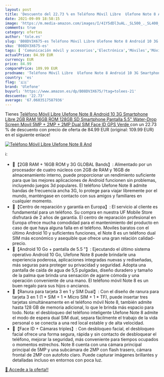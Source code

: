 ```yaml
---
layout: post
title: 'Descuento del 22.73 % en Teléfono Móvil Libre  Ulefone Note 8 And'
date: 2021-09-09 18:58:15
image: 'https://m.media-amazon.com/images/I/41Y5dDl3uAL._SL500_._SL400_.jpg'
comments: true
category: ofertas
author: 'tole.es'
slug: 'B08DV3X675-es Teléfono Móvil Libre Ulefone Note 8 Android 10 3G...'
sku: 'B08DV3X675-es'
tags: [ 'Comunicación móvil y accesorios','Electrónica','Móviles','Móviles y smartphones libres','android','ulefone', ]
actualPrice: 84.99 EUR
currency: EUR
price: 84.99
comparePrice: 109.99 EUR
prodname: 'Teléfono Móvil Libre  Ulefone Note 8 Android 10 3G Smartphone Libre  2GB RAM 16GB ROM  128GB SD  Smartphone  Pantalla 5.5" Water-Drop Screen Movil  5MP + 2MP + 2MP  Dual SIM  Face ID  GPS  Verde '
country: 'es'
flag: '🇪🇸'
brand: 'Ulefone'
buyurl: 'https://www.amazon.es/dp/B08DV3X675/?tag=tolees-21'
descuento: '22.73'
average: '67.0603517587936'
---
```


Tienes [Teléfono Móvil Libre  Ulefone Note 8 Android 10 3G Smartphone Libre  2GB RAM 16GB ROM  128GB SD  Smartphone  Pantalla 5.5" Water-Drop Screen Movil  5MP + 2MP + 2MP  Dual SIM  Face ID  GPS  Verde ](https://www.amazon.es/dp/B08DV3X675/?tag=tolees-21) con un 22.73 % de descuento con precio de oferta de 84.99 EUR (original: 109.99 EUR) en el siguiente enlace!

[![Teléfono Móvil Libre  Ulefone Note 8 And](https://m.media-amazon.com/images/I/41Y5dDl3uAL._SL500_._SL400_.jpg)](https://www.amazon.es/dp/B08DV3X675/?tag=tolees-21)

ℹ️:

- 💎【2GB RAM + 16GB ROM y 3G GLOBAL Bands】: Alimentado por un procesador de cuatro núcleos con 2GB de RAM y 16GB de almacenamiento interno, puede proporcionar un rendimiento suficiente para que las mejores aplicaciones de Android funcionen sin problemas, incluyendo juegos 3d populares. El teléfono Ulefone Note 8 admite bandas de frecuencia ancha 3G, lo protege para viajar libremente por el mundo, manténgase en contacto con sus amigos y familiares en cualquier momento.
- 💎【Centro de reparación y garantía en Europa】: El servicio al cliente es fundamental para un teléfono. Su compra en nuestra UF Mobile Store disfrutará de 2 años de garantía. El centro de reparación profesional en Europa ofrece mucha comodidad para el mantenimiento del producto en caso de que haya alguna falla en el teléfono. Moviles baratos con el último Android 10 y suficientes funciones, el Note 8 es un teléfono dual SIM más económico y asequible que ofrece una gran relación calidad-precio.
- 💎【Android 10 Go + pantalla de 5.5 "】: Ejecutando el último sistema operativo Android 10 Go, Ulefone Note 8 puede brindarle una experiencia poderosa, aplicaciones integradas nuevas y rediseñadas, más seguras para proteger su privacidad y seguridad. Adopta una pantalla de caída de agua de 5,5 pulgadas, diseño duradero y tamaño de la palma que brinda una sensación de agarre cómoda y una operación conveniente de una mano. El teléfono móvil Note 8 es un buen regalo para sus hijos o ancianos.
- 💎【Ranura para tarjeta 3 en 1 y SIM Dual】: Con el diseño de ranura para tarjeta 3 en 1 (1 * SIM + 1 * Micro SIM + 1 * TF), puede insertar tres tarjetas simultáneamente en el teléfono móvil Note 8, también admite hasta 128 GB de memoria adicional, lo que le brinda más espacio para todo. Nota: el desbloqueo del teléfono inteligente Ulefone Note 8 admite el modo de espera dual SIM dual, separa fácilmente el trabajo de la vida personal o se conecta a una red local estable y de alta velocidad.
- 💎【Face ID + Cámaras triples】: Con desbloqueo facial, el desbloqueo facial ofrece una forma segura, rápida y sin contacto de desbloquear el teléfono, mejorar la seguridad, más conveniente para tiempos ocupados o momentos estrechos. Note 8 cuenta con una cámara principal principal de 5MP y una subcámara de 2MP con flash trasero, cámara frontal de 2MP con autofoto claro. Puede capturar imágenes brillantes y detalladas incluso en entornos con poca luz.

[🛒 Accede a la oferta!!](https://www.amazon.es/dp/B08DV3X675/?tag=tolees-21)
